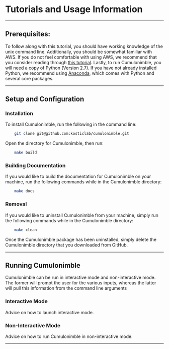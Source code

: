 # Tutorials and Usage Information

---

## Prerequisites:
To follow along with this tutorial, you should have working knowledge of the unix command line.
Additionally, you should be somewhat familiar with AWS.
If you do not feel comfortable with using AWS, we recommend that you consider reading through [this tutorial](http://docs.aws.amazon.com/gettingstarted/latest/awsgsg-intro/gsg-aws-intro.html).
Lastly, to run Cumulonimble, you will need a copy of Python (Version 2.7).
If you have not already installed Python, we recommend using [Anaconda](https://www.continuum.io/downloads), which comes with Python and several core packages.

---

## Setup and Configuration

### Installation
To install Cumulonimble, run the following in the command line:
```sh
    git clone git@github.com:kosticlab/cumulonimble.git
```

Open the directory for Cumulonimble, then run:
```sh
    make build
```

### Building Documentation
If you would like to build the documentation for Cumulonimble on your machine, run the following commands while in the Cumulonimble directory:
```sh
    make docs
```

### Removal
If you would like to uninstall Cumulonimble from your machine, simply run the following commands while in the Cumulonimble directory:
```sh
    make clean
```

Once the Cumulonimble package has been uninstalled, simply delete the Cumulonimble directory that you downloaded from GitHub.

---

## Running Cumulonimble
Cumulonimble can be run in interactive mode and non-interactive mode.
The former will prompt the user for the various inputs, whereas the latter will pull this information from the command line arguments

### Interactive Mode
Advice on how to launch interactive mode.

### Non-Interactive Mode
Advice on how to run Cumulonimble in non-interactive mode.

---


